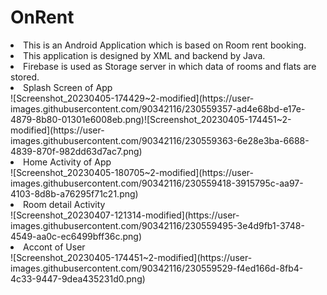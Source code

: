# OnRent
<li> This is an Android Application which is based on Room rent booking. </li>
<li> This application is designed by XML and backend by Java. </li>
<li> Firebase is used as Storage server in which data of rooms and flats are stored. </li>

<li> Splash Screen of App </li>
![Screenshot_20230405-174429~2-modified](https://user-images.githubusercontent.com/90342116/230559357-ad4e68bd-e17e-4879-8b80-01301e6008eb.png)![Screenshot_20230405-174451~2-modified](https://user-images.githubusercontent.com/90342116/230559363-6e28e3ba-6688-4839-870f-982dd63d7ac7.png)

<li> Home Activity of App </li>
![Screenshot_20230405-180705~2-modified](https://user-images.githubusercontent.com/90342116/230559418-3915795c-aa97-4103-8d8b-a76295f71c21.png)

<li> Room detail Activity </li>
![Screenshot_20230407-121314-modified](https://user-images.githubusercontent.com/90342116/230559495-3e4d9fb1-3748-4549-aa0c-ec6499bff36c.png)

<li> Accont of User </li>
![Screenshot_20230405-174451~2-modified](https://user-images.githubusercontent.com/90342116/230559529-f4ed166d-8fb4-4c33-9447-9dea435231d0.png)
